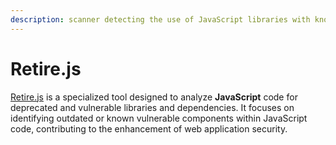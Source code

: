 ```yaml
---
description: scanner detecting the use of JavaScript libraries with known vulnerabilities
---
```


# Retire.js

[Retire.js](https://github.com/RetireJS/retire.js) is a specialized tool designed to analyze **JavaScript** code for deprecated and vulnerable libraries and dependencies. It focuses on identifying outdated or known vulnerable components within JavaScript code, contributing to the enhancement of web application security.
